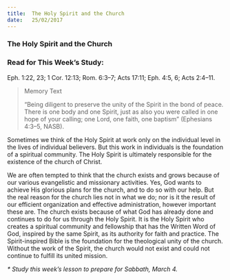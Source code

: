 ```yaml
---
title:  The Holy Spirit and the Church
date:   25/02/2017
---
```


### The Holy Spirit and the Church

### Read for This Week’s Study:
Eph. 1:22, 23; 1 Cor. 12:13; Rom. 6:3–7; Acts 17:11; Eph. 4:5, 6; Acts 2:4–11.

> <p>Memory Text</p>
> “Being diligent to preserve the unity of the Spirit in the bond of peace. There is one body and one Spirit, just as also you were called in one hope of your calling; one Lord, one faith, one baptism” (Ephesians 4:3–5, NASB). 

Sometimes we think of the Holy Spirit at work only on the individual level in the lives of individual believers. But this work in individuals is the foundation of a spiritual community. The Holy Spirit is ultimately responsible for the existence of the church of Christ. 

We are often tempted to think that the church exists and grows because of our various evangelistic and missionary activities. Yes, God wants to achieve His glorious plans for the church, and to do so with our help. But the real reason for the church lies not in what we do; nor is it the result of our efficient organization and effective administration, however important these are. The church exists because of what God has already done and continues to do for us through the Holy Spirit. It is the Holy Spirit who creates a spiritual community and fellowship that has the Written Word of God, inspired by the same Spirit, as its authority for faith and practice. The Spirit-inspired Bible is the foundation for the theological unity of the church. Without the work of the Spirit, the church would not exist and could not continue to fulfill its united mission. 

_* Study this week’s lesson to prepare for Sabbath, March 4._
